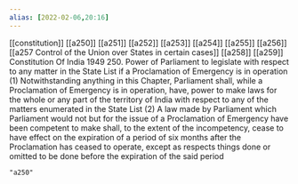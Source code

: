 ```yaml
---
alias: [2022-02-06,20:16]
---
```

[[constitution]] [[a250]] [[a251]] [[a252]] [[a253]] [[a254]] [[a255]] [[a256]] [[a257 Control of the Union over States in certain cases]] [[a258]] [[a259]]
Constitution Of India 1949
250. Power of Parliament to legislate with respect to any matter in the State List if a Proclamation of Emergency is in operation
(1) Notwithstanding anything in this Chapter, Parliament shall, while a Proclamation of Emergency is in operation, have, power to make laws for the whole or any part of the territory of India with respect to any of the matters enumerated in the State List
(2) A law made by Parliament which Parliament would not but for the issue of a Proclamation of Emergency have been competent to make shall, to the extent of the incompetency, cease to have effect on the expiration of a period of six months after the Proclamation has ceased to operate, except as respects things done or omitted to be done before the expiration of the said period

```query
"a250"
```